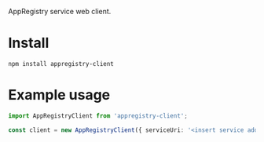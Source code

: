 AppRegistry service web client.

# Install

    npm install appregistry-client

# Example usage

```typescript
import AppRegistryClient from 'appregistry-client';

const client = new AppRegistryClient({ serviceUri: '<insert service address here>' });

```